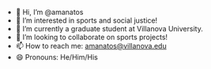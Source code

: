 - 👋 Hi, I’m @amanatos
- 👀 I’m interested in sports and social justice!
- 🌱 I’m currently a graduate student at Villanova University.
- 💞️ I’m looking to collaborate on sports projects! 
- 📫 How to reach me: amanatos@villanova.edu
- 😄 Pronouns: He/Him/His

